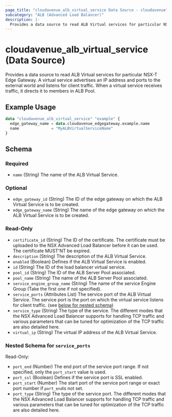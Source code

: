 ```yaml
---
page_title: "cloudavenue_alb_virtual_service Data Source - cloudavenue"
subcategory: "ALB (Advanced Load Balancer)"
description: |-
  Provides a data source to read ALB Virtual services for particular NSX-T Edge Gateway. A virtual service advertises an IP address and ports to the external world and listens for client traffic. When a virtual service receives traffic, it directs it to members in ALB Pool.
---
```


# cloudavenue_alb_virtual_service (Data Source)

Provides a data source to read ALB Virtual services for particular NSX-T Edge Gateway. A virtual service advertises an IP address and ports to the external world and listens for client traffic. When a virtual service receives traffic, it directs it to members in ALB Pool.

## Example Usage

```terraform
data "cloudavenue_alb_virtual_service" "example" {
  edge_gateway_name = data.cloudavenue_edgegateway.example.name
  name              = "MyALBVirtualServiceName"
}
```

<!-- schema generated by tfplugindocs -->
## Schema

### Required

- `name` (String) The name of the ALB Virtual Service.

### Optional

- `edge_gateway_id` (String) The ID of the edge gateway on which the ALB Virtual Service is to be created.
- `edge_gateway_name` (String) The name of the edge gateway on which the ALB Virtual Service is to be created.

### Read-Only

- `certificate_id` (String) The ID of the certificate. The certificate must be uploaded to the NSX Advanced Load Balancer before it can be used. The certificate MUST'NT be expired.
- `description` (String) The description of the ALB Virtual Service.
- `enabled` (Boolean) Defines if the ALB Virtual Service is enabled.
- `id` (String) The ID of the load balancer virtual service.
- `pool_id` (String) The ID of the ALB Server Pool associated.
- `pool_name` (String) The name of the ALB Server Pool associated.
- `service_engine_group_name` (String) The name of the service Engine Group (Take the first one if not specified).
- `service_ports` (Attributes List) The service port of the ALB Virtual Service. The service port is the port on which the virtual service listens for client traffic. (see [below for nested schema](#nestedatt--service_ports))
- `service_type` (String) The type of the service. The different modes that the NSX Advanced Load Balancer supports for handling TCP traffic and various parameters that can be tuned for optimization of the TCP traffic are also detailed here.
- `virtual_ip` (String) The virtual IP address of the ALB Virtual Service.

<a id="nestedatt--service_ports"></a>
### Nested Schema for `service_ports`

Read-Only:

- `port_end` (Number) The end port of the service port range. If not specified, only the `port_start` value is used.
- `port_ssl` (Boolean) Defines if the service port is SSL enabled.
- `port_start` (Number) The start port of the service port range or exact port number if `port_end`is not set.
- `port_type` (String) The type of the service port. The different modes that the NSX Advanced Load Balancer supports for handling TCP traffic and various parameters that can be tuned for optimization of the TCP traffic are also detailed here.


